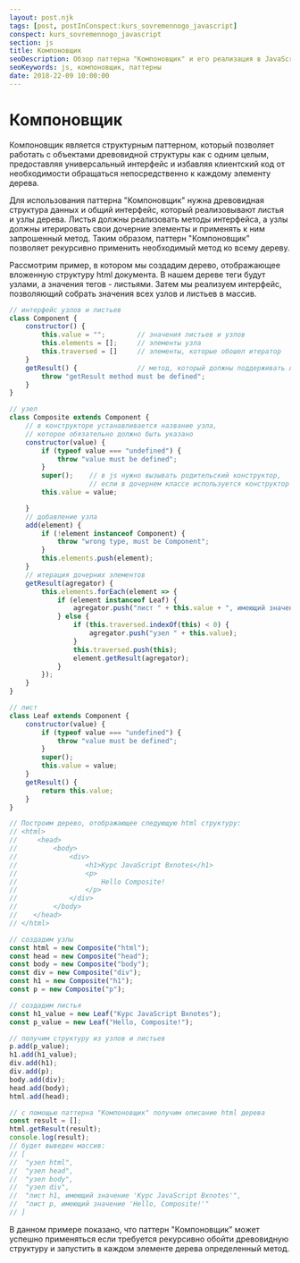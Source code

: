 ```yaml
---
layout: post.njk
tags: [post, postInConspect:kurs_sovremennogo_javascript]
conspect: kurs_sovremennogo_javascript
section: js
title: Компоновщик
seoDescription: Обзор паттерна "Компоновщик" и его реализация в JavaScript.
seoKeywords: js, компоновщик, паттерны
date: 2018-22-09 10:00:00
---
```

# Компоновщик

Компоновщик является структурным паттерном, который позволяет работать с объектами древовидной структуры как с одним целым, предоставляя универсальный интерфейс и избавляя клиентский код от необходимости обращаться непосредственно к каждому элементу дерева.

Для использования паттерна "Компоновщик" нужна древовидная структура данных и общий интерфейс, который реализовывают листья и узлы дерева. Листья должны реализовать методы интерфейса, а узлы должны итерировать свои дочерние элементы и применять к ним запрошенный метод. Таким образом, паттерн "Компоновщик" позволяет рекурсивно применить необходимый метод ко всему дереву.

Рассмотрим пример, в котором мы создадим дерево, отображающее вложенную структуру html документа. В нашем дереве теги будут узлами, а значения тегов - листьями. Затем мы реализуем интерфейс, позволяющий собрать значения всех узлов и листьев в массив.

```js
// интерфейс узлов и листьев
class Component {
    constructor() {
        this.value = "";        // значения листьев и узлов
        this.elements = [];     // элементы узла
        this.traversed = []     // элементы, которые обошел итератор
    }
    getResult() {               // метод, который должны поддерживать листья и узлы
        throw "getResult method must be defined";
    }
}

// узел
class Composite extends Component {
    // в конструкторе устанавливается название узла,
    // которое обязательно должно быть указано
    constructor(value) {
        if (typeof value === "undefined") {
            throw "value must be defined";
        }
        super();    // в js нужно вызывать родительский конструктор, 
                    // если в дочернем классе используется конструктор
        this.value = value;            

    }
    // добавление узла
    add(element) {
        if (!element instanceof Component) {
            throw "wrong type, must be Component";
        }
        this.elements.push(element);
    }
    // итерация дочерних элементов
    getResult(agregator) {
        this.elements.forEach(element => {
            if (element instanceof Leaf) {
                agregator.push("лист " + this.value + ", имеющий значение '" + element.getResult() + "'");
            } else {
                if (this.traversed.indexOf(this) < 0) {
                    agregator.push("узел " + this.value);
                }
                this.traversed.push(this);
                element.getResult(agregator);
            }
        });
    }
}

// лист
class Leaf extends Component {
    constructor(value) {
        if (typeof value === "undefined") {
            throw "value must be defined";
        }
        super();
        this.value = value;
    }
    getResult() {
        return this.value;
    }
}

// Построим дерево, отображающее следующую html структуру:
// <html>
//     <head>
//         <body>
//             <div>
//                 <h1>Курс JavaScript Bxnotes</h1>
//                 <p>
//                     Hello Composite!
//                 </p>
//             </div>
//         </body>
//    </head>
// </html>

// создадим узлы
const html = new Composite("html");
const head = new Composite("head");
const body = new Composite("body");
const div = new Composite("div");
const h1 = new Composite("h1");
const p = new Composite("p");

// создадим листья
const h1_value = new Leaf("Курс JavaScript Bxnotes");
const p_value = new Leaf("Hello, Composite!");

// получим структуру из узлов и листьев
p.add(p_value);
h1.add(h1_value);
div.add(h1);
div.add(p);
body.add(div);
head.add(body);
html.add(head);

// с помощью паттерна "Компоновщик" получим описание html дерева
const result = [];
html.getResult(result);
console.log(result);
// будет выведен массив: 
// [
//  "узел html", 
//  "узел head", 
//  "узел body", 
//  "узел div", 
//  "лист h1, имеющий значение 'Курс JavaScript Bxnotes'", 
//  "лист p, имеющий значение 'Hello, Composite!'"
// ]
```

В данном примере показано, что паттерн "Компоновщик" может успешно применяться если требуется рекурсивно обойти древовидную структуру и запустить в каждом элементе дерева определенный метод.